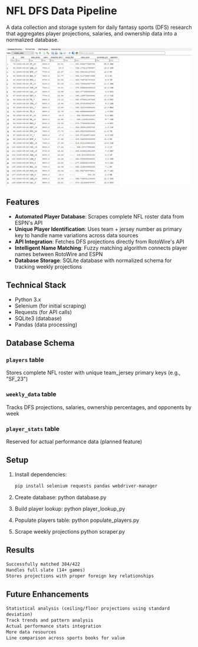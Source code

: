 # NFL DFS Data Pipeline

A data collection and storage system for daily fantasy sports (DFS) research that aggregates player projections, salaries, and ownership data into a normalized database.

![Fantasy Data](screenshots/fantasydatapic.png)

## Features

- **Automated Player Database**: Scrapes complete NFL roster data from ESPN's API
- **Unique Player Identification**: Uses team + jersey number as primary key to handle name variations across data sources
- **API Integration**: Fetches DFS projections directly from RotoWire's API
- **Intelligent Name Matching**: Fuzzy matching algorithm connects player names between RotoWire and ESPN
- **Database Storage**: SQLite database with normalized schema for tracking weekly projections

## Technical Stack

- Python 3.x
- Selenium (for initial scraping)
- Requests (for API calls)
- SQLite3 (database)
- Pandas (data processing)

## Database Schema

### `players` table
Stores complete NFL roster with unique team_jersey primary keys (e.g., "SF_23")

### `weekly_data` table
Tracks DFS projections, salaries, ownership percentages, and opponents by week

### `player_stats` table
Reserved for actual performance data (planned feature)

## Setup

1. Install dependencies:
    ```bash
    pip install selenium requests pandas webdriver-manager

2. Create database:
    python database.py

3. Build player lookup:
    python player_lookup_py

4. Populate players table:
    python populate_players.py

5. Scrape weekly projections
    python scraper.py

## Results
    Successfully matched 384/422
    Handles full slate (14+ games)
    Stores projections with proper foreign key relationships

## Future Enhancements
    Statistical analysis (ceiling/floor projections using standard deviation)
    Track trends and pattern analysis
    Actual performance stats integration
    More data resources
    Line comparison across sports books for value


